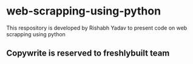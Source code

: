 # web-scrapping-using-python
This respository is developed by Rishabh Yadav to present code on web scrapping using python

## Copywrite is reserved to freshlybuilt team
